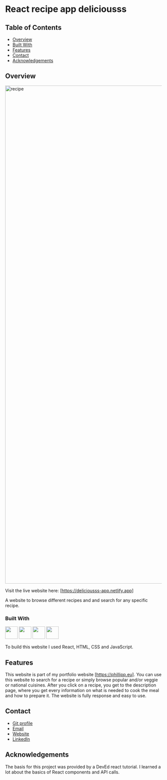 # React recipe app deliciousss

## Table of Contents

- [Overview](#overview)
- [Built With](#built-with)
- [Features](#features)
- [Contact](#contact)
- [Acknowledgements](#acknowledgements)

## Overview

<img width="1603" alt="recipe" src="https://user-images.githubusercontent.com/83501136/178955983-8b73e814-af7a-4e20-8d64-8d965dab6ff3.png">


Visit the live website here: [https://deliciousss-app.netlify.app]

A website to browse different recipes and and search for any specific recipe. 

<!-- TODO: Add a screenshot of the live project.
    1. Link to a 'live demo.'
    2. Describe your overall experience in a couple of sentences.
    3. List a few specific technical things that you learned or improved on.
    4. Share any other tips or guidance for others attempting this or something similar.
 -->

### Built With
<p float="left">
    <img src="https://user-images.githubusercontent.com/83501136/178947440-5a78eb74-f2d6-4ede-84c3-989dbcb4749c.png" style="width:40px;"/>
    <img src="https://user-images.githubusercontent.com/83501136/178947435-7f15c04b-2674-479b-9710-0d89b063c6e3.png" style="width:40px;"/>
    <img src="https://user-images.githubusercontent.com/83501136/178947430-fb438ba4-b720-4726-83a7-47490046f89c.png" style="width:40px"/>
    <img src="https://user-images.githubusercontent.com/83501136/178947438-4795fd22-ad7f-48a2-87f0-0bf8ac8e8fe2.png" style="width:40px;"/>
</p>


<!-- TODO: List any MAJOR libraries/frameworks (e.g. React, Tailwind) with links to their homepages. -->

To build this website I used React, HTML, CSS and JavaScript. 


## Features

<!-- TODO: List what specific 'user problems' that this application solves. -->
This website is part of my portfolio website [https://phillipp.eu]. You can use this website to search for a recipe or simply browse popular and/or veggie or national cuisines. After you click on a recipe, you get to the description page, where you get every information on what is needed to cook the meal and how to prepare it. The website is fully response and easy to use.


## Contact

<!-- TODO: Include icons and links to your RELEVANT, PROFESSIONAL 'DEV-ORIENTED' social media. LinkedIn and dev.to are minimum. -->
- [Git profile](https://github.com/cophi-dev "Cophi Dev")
- [Email](mailto:cophi.dev@gmail.com?subject=Hi "Hi!")
- [Website](https://phillipp.eu "Welcome")
- [LinkedIn](https://www.linkedin.com/in/phillipp-zarindast-35739a244/ "Welcome")



## Acknowledgements

The basis for this project was provided by a DevEd react tutorial. I learned a lot about the basics of React components and API calls.

<!-- TODO: List any blog posts, tutorials or plugins that you may have used to complete the project. Only list those that had a significant impact. Obviously, we all 'Google' stuff while working on our things, but maybe something in particular stood out as a 'major contributor' to your skill set for this project. -->
